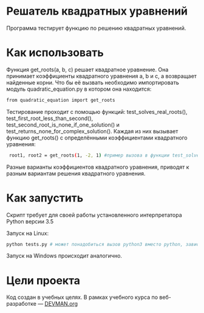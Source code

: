 ﻿# Решатель квадратных уравнений

Программа тестирует функцию по решению квадратных уравнений. 

# Как использовать

Функция get_roots(a, b, c) решает квадратное уравнение. Она принимает коэффициенты квадратного уравнения a, b и c, а возвращает найденные корни.
Что бы её вызвать необходимо импортировать модуль quadratic_equation.py в котором она находится:

```bash 
from quadratic_equation import get_roots
```
Тестирование проходит с помощью функций: test_solves_real_roots(), test_first_root_less_than_second(), test_second_root_is_none_if_one_solution() и test_returns_none_for_complex_solution().
Каждая из них вызывает функцию get_roots() с определёнными коэффициентами квадратного уравнения:

```bash
 root1, root2 = get_roots(1, -2, 1) #пример вызова в функции test_solves_real_roots()
```
Разные варианты коэффициентов квадратного уравнения, приводят к разным вариантам решения квадратного уравнения.  

# Как запустить

Скрипт требует для своей работы установленного интерпретатора Python версии 3.5

Запуск на Linux:

```bash
python tests.py # может понадобиться вызов python3 вместо python, зависит от настроек операционной системы
```

Запуск на Windows происходит аналогично.

# Цели проекта

Код создан в учебных целях. В рамках учебного курса по веб-разработке ― [DEVMAN.org](https://devman.org)
